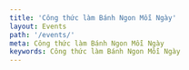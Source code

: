 ```yaml
---
title: 'Công thức làm Bánh Ngon Mỗi Ngày'
layout: Events
path: '/events/'
meta: Công thức làm Bánh Ngon Mỗi Ngày
keywords: Công thức làm Bánh Ngon Mỗi Ngày
---
```

